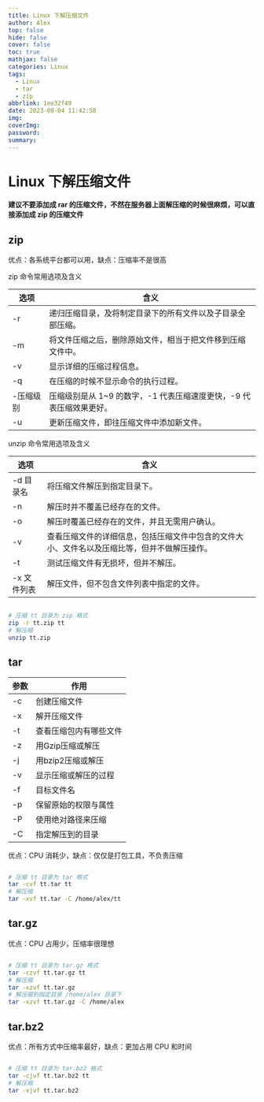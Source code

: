 ```yaml
---
title: Linux 下解压缩文件
author: Alex
top: false
hide: false
cover: false
toc: true
mathjax: false
categories: Linux
tags:
  - Linux
  - tar
  - zip
abbrlink: 1ee32f49
date: 2023-09-04 11:42:58
img:
coverImg:
password:
summary:
---
```


# Linux 下解压缩文件

**建议不要添加成 rar 的压缩文件，不然在服务器上面解压缩的时候很麻烦，可以直接添加成 zip 的压缩文件**

## zip

优点：各系统平台都可以用，缺点：压缩率不是很高

zip 命令常用选项及含义

选项 |	含义
--- | ---
-r	| 递归压缩目录，及将制定目录下的所有文件以及子目录全部压缩。
-m	| 将文件压缩之后，删除原始文件，相当于把文件移到压缩文件中。
-v	| 显示详细的压缩过程信息。
-q	| 在压缩的时候不显示命令的执行过程。
-压缩级别	| 压缩级别是从 1~9 的数字，-1 代表压缩速度更快，-9 代表压缩效果更好。
-u	| 更新压缩文件，即往压缩文件中添加新文件。


unzip 命令常用选项及含义

选项 |	含义
--- | ---
-d 目录名	| 将压缩文件解压到指定目录下。
-n	| 解压时并不覆盖已经存在的文件。
-o	| 解压时覆盖已经存在的文件，并且无需用户确认。
-v	| 查看压缩文件的详细信息，包括压缩文件中包含的文件大小、文件名以及压缩比等，但并不做解压操作。
-t	| 测试压缩文件有无损坏，但并不解压。
-x 文件列表	| 解压文件，但不包含文件列表中指定的文件。

```bash

# 压缩 tt 目录为 zip 格式
zip -r tt.zip tt
# 解压缩
unzip tt.zip

```

## tar

| 参数  | 	作用         |
|-----|-------------|
| -c	 | 创建压缩文件      |
| -x	 | 解开压缩文件      |
| -t	 | 查看压缩包内有哪些文件 |
| -z	 | 用Gzip压缩或解压  |
| -j	 | 用bzip2压缩或解压 |
| -v	 | 显示压缩或解压的过程  |
| -f	 | 目标文件名       |
| -p	 | 保留原始的权限与属性  |
| -P	 | 使用绝对路径来压缩   |
| -C	 | 指定解压到的目录    |

优点：CPU 消耗少，缺点：仅仅是打包工具，不负责压缩

```bash

# 压缩 tt 目录为 tar 格式
tar -cvf tt.tar tt
# 解压缩
tar -xvf tt.tar -C /home/alex/tt

```

## tar.gz

优点：CPU 占用少，压缩率很理想

```bash

# 压缩 tt 目录为 tar.gz 格式
tar -czvf tt.tar.gz tt
# 解压缩
tar -xzvf tt.tar.gz
# 解压缩到指定目录 /home/alex 目录下
tar -xzvf tt.tar.gz -C /home/alex

```

## tar.bz2

优点：所有方式中压缩率最好，缺点：更加占用 CPU 和时间

```bash

# 压缩 tt 目录为 tar.bz2 格式
tar -cjvf tt.tar.bz2 tt
# 解压缩
tar -xjvf tt.tar.bz2

```